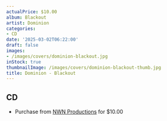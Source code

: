 ```yaml
---
actualPrice: $10.00
album: Blackout
artist: Dominion
categories:
- CD
date: '2025-03-02T06:22:00'
draft: false
images:
- /images/covers/dominion-blackout.jpg
inStock: true
thumbnailImage: /images/covers/dominion-blackout-thumb.jpg
title: Dominion - Blackout
---
```


## CD
* Purchase from [NWN Productions](http://shop.nwnprod.com/index.php?route=product/product&path=93&product_id=56295&sort=pd.name&order=ASC) for $10.00
